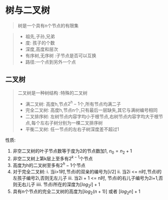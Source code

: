 # 树与二叉树

> 树是一个具有n个节点的有限集

> - 祖先,子孙,兄弟
> - 度: 孩子的个数
> - 深度,高度和层次
> - 有序树,无序树 :子节点是否可以互换
> - 路径:一个点到另外一个点

## 二叉树
> 二叉树是一种树结构
> :特殊的二叉树
> - 满二叉树: 高度h,节点$2^h - 1$个,所有节点均满二子
> - 完全二叉树: 高度h,节点n个,只有最后一层缺失,其它与满树编号相同
> - 二叉排序树: 左树节点内容字均小于根节点,右树节点内容字均大于根节点,每个左右子树分别为一棵二叉排序树
> - 平衡二叉树: 任一节点的左右子树深度差不超过1

性质: 
1. 非空二叉树的叶子节点数等于度为2的节点数加1, $n_0= n_2+ 1$
2. 非空二叉树上第k层上至多有$2^{k-1}$个节点
3. 高度为h的二叉树至多有$2^h-1$个节点
4. 对于完全二叉树: 
    i. 当i>1时,节点i的双亲的编号为[i/2]
    ii. 当2i <= n时,节点i的左孩子编号2i,否则无左儿子
    iii. 当2i + 1 <= n时, 节点i的右儿子编号为2i+1,否则无右儿子
    iiii. 节点i所在的深度为$[log_2 i ]+1$
5. 具有n个节点的完全二叉树的高度为$[log_2(n+1)]$ 或者 $[log_2 n ]  + 1$

